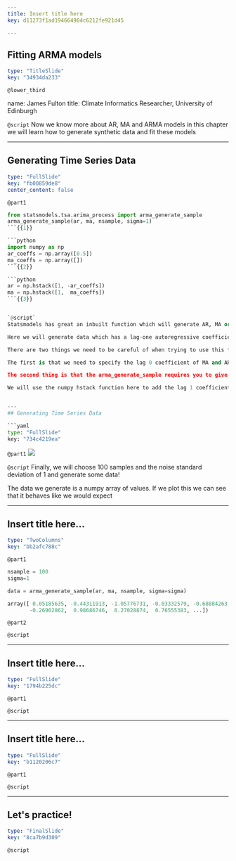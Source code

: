 ```yaml
---
title: Insert title here
key: d11273f1ad194664904c6212fe921d45

---
```

## Fitting ARMA models

```yaml
type: "TitleSlide"
key: "34934da233"
```

`@lower_third`

name: James Fulton
title: Climate Informatics Researcher, University of Edinburgh


`@script`
Now we know more about AR, MA and ARMA models in this chapter we will learn how to generate synthetic data and fit these models


---
## Generating Time Series Data

```yaml
type: "FullSlide"
key: "fb00859de8"
center_content: false
```

`@part1`
```python
from statsmodels.tsa.arima_process import arma_generate_sample
arma_generate_sample(ar, ma, nsample, sigma=1)
```{{1}}

```python
import numpy as np
ar_coeffs = np.array([0.5])
ma_coeffs = np.array([])
```{{2}}

```python
ar = np.hstack([1, -ar_coeffs])
ma = np.hstack([1,  ma_coeffs])
```{{3}}


`@script`
Statsmodels has great an inbuilt function which will generate AR, MA or ARMA synthetic data. This is the arma_generate_sample function which import here. Into this function we need to pass ar (autoregressive coefficients), ma (moving average coefficients), nsamples (the number of samples to generate) and sigma (the standard deviation of the noise)

Here we will generate data which has a lag-one autoregressive coefficient of 0.5 and no moving average coefficients. This equates to a AR(1) model. To do this we make a numpy array with a single element of 0.5 in it for the autoregressive coefficients and an empty numpy array for the moving average coefficients. We need to give the generator function both.

There are two things we need to be careful of when trying to use this function. 

The first is that we need to specify the lag 0 coefficient of MA and AR. You will almost always set this to 1 in practice and the situations where you won't are beyond the scope of this course.

The second thing is that the arma_generate_sample requires you to give it the negative of the autoregressive coefficients for lag greater than 1. 

We will use the numpy hstack function here to add the lag 1 coefficients to ar and ma and make sure we are passing the minus of the ar coefficients.


---
## Generating Time Series Data

```yaml
type: "FullSlide"
key: "734c4219ea"
```

`@part1`
![](https://assets.datacamp.com/production/repositories/4399/datasets/3d69f249f72d221f9ec968b3174d73dda974f350/raw_generated_data.png)


`@script`
Finally, we will choose 100 samples and the noise standard deviation of 1 and generate some data!

The data we generate is a numpy array of values. If we plot this we can see that it behaves like we would expect


---
## Insert title here...

```yaml
type: "TwoColumns"
key: "bb2afc788c"
```

`@part1`
```python
nsample = 100
sigma=1

data = arma_generate_sample(ar, ma, nsample, sigma=sigma)
```

```python
array([ 0.05185635, -0.44311913, -1.05776731, -0.03332579, -0.68884263,
       -0.26902862,  0.98686746,  0.27028874,  0.76555383, ...])
```


`@part2`



`@script`



---
## Insert title here...

```yaml
type: "FullSlide"
key: "1794b225dc"
```

`@part1`



`@script`



---
## Insert title here...

```yaml
type: "FullSlide"
key: "b1120206c7"
```

`@part1`



`@script`



---
## Let's practice!

```yaml
type: "FinalSlide"
key: "8ca7b9d309"
```

`@script`


